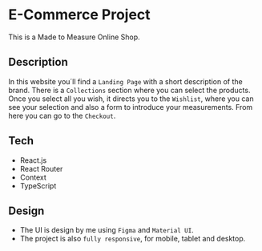 # E-Commerce Project

This is a Made to Measure Online Shop.


## Description
In this website you´ll find a `Landing Page` with a short description of the brand.
There is a `Collections` section where you can select the products.
Once you select all you wish, it directs you to the `Wishlist`, where you can see your selection and also a form to introduce your measurements.
From here you can go to the `Checkout`.


## Tech

 - React.js
 - React Router
 - Context
 - TypeScript


 ## Design

 - The UI is design by me using `Figma` and `Material UI`. 
 - The project is also `fully responsive`, for mobile, tablet and desktop.









